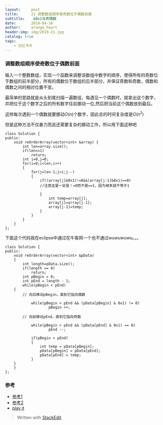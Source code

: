 ```yaml
---
layout:     post
title:      21 调整数组顺序使奇数位于偶数前面
subtitle:    &0x1与奇偶数
date:       2019-04-16
author:     orange_heart
header-img: img/2019-21.jpg
catalog: true
tags:
    - 记忆卡片
---
```


### 调整数组顺序使奇数位于偶数前面

输入一个整数数组，实现一个函数来调整该数组中数字的顺序，使得所有的奇数位于数组的前半部分，所有的偶数位于数组的后半部分，并保证奇数和奇数，偶数和偶数之间的相对位置不变。

最简单的思路就是从头到尾扫描一遍数组，每遇见一个偶数时，就拿出这个数字，并把位于这个数字之后的所有数字往前挪动一位,然后把当前这个偶数放到最后。

这样每次遇到一个偶数就要挪动$O(n)$个数字，因此总的时间复杂度是$O(n^2)$

但是这种方法不仅暴力而且还需要复杂的挪动工作，所以用下面这种吧

```objc
class Solution {
public:
    void reOrderArray(vector<int> &array) {
        int len=array.size();
        if(len<=1)
            return;
        int i=0,j=0;
        for(i=0;i<len;i++)
        {
            for(j=len-1;j>i;j--)
            {
                if((array[j]&0x1)!=0&&(array[j-1]&0x1)==0)  
                //注意这里一定是！=0而不是==1，因为根本就不等于1
                
                {
                    int temp=array[j];
                    array[j]=array[j-1];
                    array[j-1]=temp;
                }
            }
        }
    }
};
```
下面这个代码我在eclipse中通过在牛客网一个也不通过wuwuwuwu。。。
```objc
class Solution {
public:
    void reOrderArray(vector<int> &pData)
    {
        int length=pData.size();
        if(length == 0)
            return;
        int pBegin = 0;
        int pEnd = length - 1;
        while(pBegin < pEnd)
    {  
        // 向后移动pBegin，直到它指向偶数  
        
            while(pBegin < pEnd && (pData[pBegin] & 0x1) != 0)
                    pBegin ++;
  
        // 向前移动pEnd，直到它指向奇数
        
            while(pBegin < pEnd && (pData[pEnd] & 0x1) == 0)
                    pEnd --;

            if(pBegin < pEnd)
            {
                int temp = pData[pBegin];
                pData[pBegin] = pData[pEnd];
                pData[pEnd] = temp;
            }
    }
    }
};
```

### 参考

- [参考1](https://github.com/zhedahht/CodingInterviewChinese2)
- [参考2](https://github.com/gatieme/CodingInterviews)
- [play it](https://www.nowcoder.com/practice/beb5aa231adc45b2a5dcc5b62c93f593?tpId=13&tqId=11166&rp=2&ru=/ta/coding-interviews&qru=/ta/coding-interviews/question-ranking&tPage=1)



> Written with [StackEdit](https://stackedit.io/).


<!--stackedit_data:
eyJoaXN0b3J5IjpbLTE1MjMwMTQ5ODQsMTUyODkzNzk1LDE0OD
k5NDg3MjgsLTE1MjMwMTQ5ODQsMTIwNjM3MjEsNDY5MTEwOTQ5
LDE2MjcyNjU0NzMsLTEwMDA4NDQwOTEsLTE1ODE2NTU1ODNdfQ
==
-->